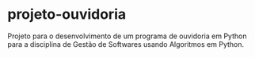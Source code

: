 # projeto-ouvidoria
Projeto para o desenvolvimento de um programa de ouvidoria em Python para a disciplina de Gestão de Softwares usando Algoritmos em Python.
